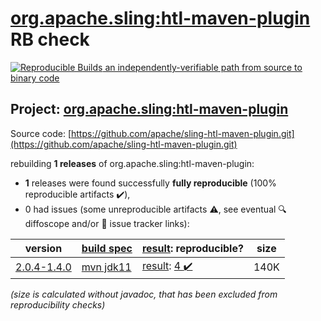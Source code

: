 [org.apache.sling:htl-maven-plugin](https://search.maven.org/artifact/org.apache.sling/htl-maven-plugin/) RB check
=======

[![Reproducible Builds](https://reproducible-builds.org/images/logos/rb.svg) an independently-verifiable path from source to binary code](https://reproducible-builds.org/)

## Project: [org.apache.sling:htl-maven-plugin](https://search.maven.org/artifact/org.apache.sling/htl-maven-plugin/)

Source code: [https://github.com/apache/sling-htl-maven-plugin.git](https://github.com/apache/sling-htl-maven-plugin.git)

rebuilding **1 releases** of org.apache.sling:htl-maven-plugin:
- **1** releases were found successfully **fully reproducible** (100% reproducible artifacts :heavy_check_mark:),
- 0 had issues (some unreproducible artifacts :warning:, see eventual :mag: diffoscope and/or :memo: issue tracker links):

| version | [build spec](/BUILDSPEC.md) | [result](https://reproducible-builds.org/docs/jvm/): reproducible? | size |
| -- | --------- | ------ | -- |
| [2.0.4-1.4.0](https://search.maven.org/artifact/org.apache.sling/htl-maven-plugin/2.0.4-1.4.0/pom) | [mvn jdk11](htl-maven-plugin-2.0.4-1.4.0.buildspec) | [result](htl-maven-plugin-2.0.4-1.4.0.buildinfo): [4 :heavy_check_mark: ](htl-maven-plugin-2.0.4-1.4.0.buildcompare) | 140K |

<i>(size is calculated without javadoc, that has been excluded from reproducibility checks)</i>
